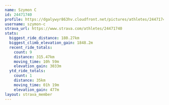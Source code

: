 ```yaml
---
name: Szymon C
id: 24471740
profile: https://dgalywyr863hv.cloudfront.net/pictures/athletes/24471740/7213253/3/large.jpg
username: szymon-c
strava_url: https://www.strava.com/athletes/24471740
stats:
  biggest_ride_distance: 180.27km
  biggest_climb_elevation_gain: 1848.2m
  recent_ride_totals:
    count: 9
    distance: 315.47km
    moving_time: 10h 59m
    elevation_gain: 3033m
  ytd_ride_totals:
    count: 1
    distance: 35km
    moving_time: 01h 19m
    elevation_gain: 477m
layout: strava_member
--- 
```

